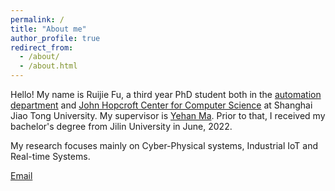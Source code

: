 ```yaml
---
permalink: /
title: "About me"
author_profile: true
redirect_from: 
  - /about/
  - /about.html
---
```


Hello! My name is Ruijie Fu, a third year PhD student both in the [automation department](https://automation.sjtu.edu.cn/) and [John Hopcroft Center for Computer Science](https://jhc.sjtu.edu.cn/) at Shanghai Jiao Tong University. My supervisor is [Yehan Ma](https://automation.sjtu.edu.cn/yehanma). Prior to that, I received my bachelor's degree from Jilin University in June, 2022.

My research focuses mainly on Cyber-Physical systems, Industrial IoT and Real-time Systems.

[Email](furj2022@sjtu.edu.cn)
